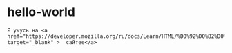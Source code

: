 # hello-world
    Я учусь на <a   href="https://developer.mozilla.org/ru/docs/Learn/HTML/%D0%92%D0%B2%D0%B5%D0%B4%D0%B5%D0%BD%D0%B8%D0%B5_%D0%B2_HTML/The_head_metadata_in_HTML"title="head"  target="_blank" >  сайтеe</a>
